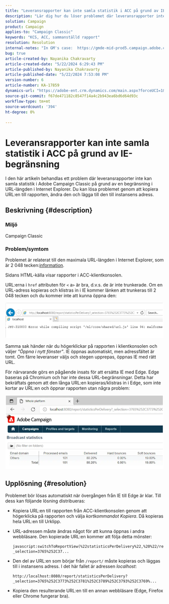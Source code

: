 ```yaml
---
title: "Leveransrapporter kan inte samla statistik i ACC på grund av IE-begränsning"
description: "Lär dig hur du löser problemet där leveransrapporter inte kan samla statistik i ACC på grund av en IE-begränsning i URL-längden."
solution: Campaign
product: Campaign
applies-to: "Campaign Classic"
keywords: "KCS, ACC, sammanställd rapport"
resolution: Resolution
internal-notes: "In GM's case:  https://gmde-mid-prod5.campaign.adobe.com//report/statisticsPerDelivery?_selection="
bug: true
article-created-by: Nayanika Chakravarty
article-created-date: "5/22/2024 6:29:43 PM"
article-published-by: Nayanika Chakravarty
article-published-date: "5/22/2024 7:53:08 PM"
version-number: 6
article-number: KA-17859
dynamics-url: "https://adobe-ent.crm.dynamics.com/main.aspx?forceUCI=1&pagetype=entityrecord&etn=knowledgearticle&id=65e1593b-6918-ef11-9f89-000d3a37816b"
source-git-commit: f67de471182c8547f14a4c2b943ea6bd6d64d93c
workflow-type: tm+mt
source-wordcount: '394'
ht-degree: 0%

---
```


# Leveransrapporter kan inte samla statistik i ACC på grund av IE-begränsning


I den här artikeln behandlas ett problem där leveransrapporter inte kan samla statistik i Adobe Campaign Classic på grund av en begränsning i URL-längden i Internet Explorer. Du kan lösa problemet genom att kopiera URL:en till rapporten, ändra den och lägga till den till instansens adress.

## Beskrivning {#description}


### Miljö

Campaign Classic

### Problem/symtom

Problemet är relaterat till den maximala URL-längden i Internet Explorer, som är 2 048 tecken:[information](https://support.microsoft.com/en-us/topic/maximum-url-length-is-2-083-characters-in-internet-explorer-174e7c8a-6666-f4e0-6fd6-908b53c12246).

Sidans HTML-källa visar rapporter i ACC-klientkonsolen.

URL:erna i `href` attributen för `<` a`>`  är bra, d.v.s. de är inte trunkerade. Om en URL-adress kopieras och klistras in i IE kommer länken att trunkeras till 2 048 tecken och du kommer inte att kunna öppna den:

![](assets/___14c9b5c2-7218-ef11-9f8a-6045bd026dc7___.png)

Samma sak händer när du högerklickar på rapporten i klientkonsolen och väljer *&quot;Öppna i nytt fönster&quot;*. IE öppnas automatiskt, men adressfältet är tomt. Om färre leveranser väljs och stegen upprepas, öppnas IE med rätt URL.

För närvarande görs en pågående insats för att ersätta IE med Edge. Edge baseras på Chromium och har inte dessa URL-begränsningar. Detta har bekräftats genom att den långa URL:en kopieras/klistras in i Edge, som inte kortar av URL:en och öppnar rapporten utan några problem:

![](assets/___1ec9b5c2-7218-ef11-9f8a-6045bd026dc7___.png)


## Upplösning {#resolution}


Problemet bör lösas automatiskt när övergången från IE till Edge är klar. Till dess kan följande lösning distribueras:

- Kopiera URL:en till rapporten från ACC-klientkonsolen genom att högerklicka på rapporten och välja *kortkommandot Kopiera*. Då kopieras hela URL:en till Urklipp.
- URL-adressen måste ändras något för att kunna öppnas i andra webbläsare. Den kopierade URL:en kommer att följa detta mönster:



  ```
  javascript:switchToReportView(%22statisticsPerDelivery%22,%20%22/report/statisticsPerDelivery?_selection=3765%252C37...
  ```


- Den del av URL:en som börjar från `/report/` måste kopieras och läggas till i instansens adress. I det här fallet är adressen *localhost*:


  ```
  http://localhost:8080/report/statisticsPerDelivery?_selection=3765%252C3773%252C3781%252C3789%252C3793%252C3769%...
  ```


- Kopiera den resulterande URL:en till en annan webbläsare (Edge, Firefox eller Chrome fungerar bra).

